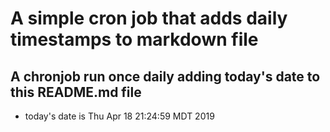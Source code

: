 A simple cron job that adds daily timestamps to markdown file
============================================================
## A chronjob run once daily adding today's date to this README.md file
* today's date is Thu Apr 18 21:24:59 MDT 2019
